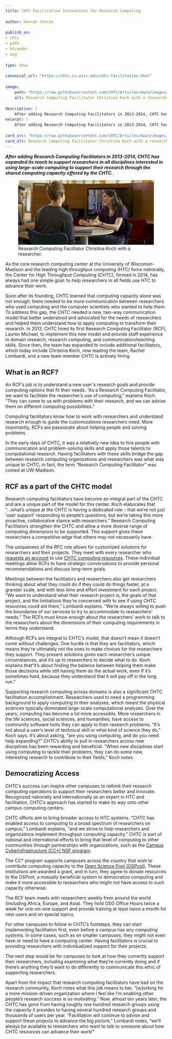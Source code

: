 ```yaml
---
title: CHTC Facilitation Innovations for Research Computing

author: Hannah Cheren

publish_on:
- chtc
- path
- htcondor
- osg

type: news

canonical_url: "https://chtc.cs.wisc.edu/chtc-facilitation.html"

image:
    path: "https://raw.githubusercontent.com/CHTC/Articles/main/images/Facilitation-cover.jpeg"
    alt: Research Computing Facilitator Christina Koch with a researcher.

description: |
    After adding Research Computing Facilitators in 2013-2014, CHTC has expanded its reach to support researchers in all disciplines interested in using large-scale computing to support their research through the shared computing capacity offered by the CHTC.
excerpt: |
    After adding Research Computing Facilitators in 2013-2014, CHTC has expanded its reach to support researchers in all disciplines interested in using large-scale computing to support their research through the shared computing capacity offered by the CHTC.

card_src: "https://raw.githubusercontent.com/CHTC/Articles/main/images/Facilitation-cover.jpeg"
card_alt: Research Computing Facilitator Christina Koch with a researcher.
---
```

  ***After adding Research Computing Facilitators in 2013-2014, CHTC has expanded its reach to support researchers in all disciplines interested in using large-scale computing to support their research through the shared computing capacity offered by the CHTC.***

  <figure>
  <img class="w-100" src="https://raw.githubusercontent.com/CHTC/Articles/main/images/Facilitation-cover.jpeg" alt="Research Computing Facilitator Christina Koch with a researcher."/>
  <figcaption class="figure-caption">Research Computing Facilitator Christina Koch with a researcher.<br/></figcaption>
</figure>

  As the core research computing center at the University of Wisconsin-Madison and the leading high throughput computing (HTC) force nationally, the Center for High Throughput Computing (CHTC), formed in 2014, has always had one simple goal: to help researchers in all fields use HTC to advance their work.
  
  Soon after its founding, CHTC learned that computing capacity alone was not enough; there needed to be more communication between researchers who used computing and the computer scientists who wanted to help them. To address this gap, the CHTC needed a new, two-way communication model that better understood and advocated for the needs of researchers and helped them understand how to apply computing to transform their research. In 2013, CHTC hired its first Research Computing Facilitator (RCF), Lauren Michael, to implement this new model and provide staff experience in domain research, research computing, and communication/teaching skills. Since then, the team has expanded to include additional facilitators, which today include Christina Koch, now leading the team, Rachel Lombardi, and a new team member CHTC is actively hiring.

## What is an RCF?
  An RCF’s job is to understand a new user's research goals and provide computing options that fit their needs. “As a Research Computing Facilitator, we want to facilitate the researcher’s use of computing,” explains Koch. “They can come to us with problems with their research, and we can advise them on different computing possibilities.” 
  
  Computing facilitators know how to work with researchers and understand research enough to guide the customizations researchers need. More importantly, RCFs are passionate about helping people and solving problems.
  
  In the early days of CHTC, it was a relatively new idea to hire people with communication and problem-solving skills and apply those talents to computational research. Having facilitators with these skills bridge the gap between research computing organizations and researchers was what was unique to CHTC; in fact, the term “Research Computing Facilitator” was coined at UW-Madison.

## RCF as a part of the CHTC model
  Research computing facilitators have become an integral part of the CHTC and are a unique part of the model for this center. Koch elaborates that “...what’s unique at the CHTC is having a dedicated role – that we’re not just ‘user support’ responding to people’s questions, but we’re taking this more proactive, collaborative stance with researchers.” Research Computing Facilitators strengthen the CHTC and allow a more diverse range of computing dimensions to be supported. This support gives these researchers a competitive edge that others may not necessarily have. 
  
  The uniqueness of the RFC role allows for customized solutions for researchers and their projects. They meet with every researcher who [requests an account](https://chtc.cs.wisc.edu/uw-research-computing/form.html) to use [CHTC computing resources](https://chtc.cs.wisc.edu/uw-research-computing/index.html). These individual meetings allow RCFs to have strategic conversations to provide personal recommendations and discuss long-term goals.
  
  Meetings between the facilitators and researchers also get researchers thinking about what they could do if they could do things faster, at a grander scale, and with less time and effort investment for each project. “We want to understand what their research project is, the goals of that project, and the limitations they’re concerned with to see if using CHTC resources could aid them,” Lombardi explains. “We’re always willing to push the boundaries of our services to try to accommodate to researchers' needs.” The RCFs must know enough about the researchers’ work to talk to the researchers about the dimensions of their computing requirements in terms they understand.
  
  Although RCFs are integral to CHTC’s model, that doesn’t mean it doesn’t come without challenges. One hurdle is that they are facilitators, which means they’re ultimately not the ones to make choices for the researchers they support. They present solutions given each researcher’s unique circumstances, and it’s up to researchers to decide what to do. Koch explains that“it’s about finding the balance between helping them make those decisions while still having them do the actual work, even if it’s sometimes hard, because they understand that it will pay off in the long run.”
  
  Supporting research computing across domains is also a significant CHTC facilitation accomplishment. Researchers used to need a programming background to apply computing to their analyses, which meant the physical sciences typically dominated large-scale computational analyses. Over the years, computing has become a lot more accessible. More researchers in the life sciences, social sciences, and humanities, have access to community software tools they can apply to their research problems. “It’s not about a user’s level of technical skill or what kind of science they do,” Koch says.  It’s about asking, “are you using computing, and do you need help expanding?” CHTC’s ability to pull in researchers across new disciplines has been rewarding and beneficial. “When new disciplines start using computing to tackle their problems, they can do some new, interesting research to contribute to their fields,” Koch notes.

## Democratizing Access
  CHTC’s success can inspire other campuses to rethink their research computing operations to support their researchers better and innovate. Recognized nationally and internationally as an expert in HTC and facilitation, CHTC’s approach has started to make its way onto other campus computing centers.
  
  CHTC efforts aim to bring broader access to HTC systems. “CHTC has enabled access to computing to a broad spectrum of researchers on campus,” Lombardi explains, “and we strive to help researchers and organizations implement throughput computing capacity.” CHTC is part of national and international efforts to bring that level of computing to other communities through partnerships with organizations, such as the [Campus Cyberinfrastructure (CC*) NSF program](https://beta.nsf.gov/funding/opportunities/campus-cyberinfrastructure-cc).
  
  The CC* program supports campuses across the country that wish to contribute computing capacity to the [Open Science Pool (OSPool)](https://osg-htc.org/services/open_science_pool.html). These institutions are awarded a grant, and in turn, they agree to donate resources to the OSPool, a mutually beneficial system to democratize computing and make it more accessible to researchers who might not have access to such capacity otherwise.
  
  The RCF team meets with researchers weekly from around the world (including Africa, Europe, and Asia). They hold OSG Office Hours twice a week for one-on-one support and provide training at least twice a month for new users and on special topics.
  
  For other campuses to follow in CHTC’s footsteps, they can start implementing facilitation first, even before a campus has any computing systems. In some cases, such as on smaller campuses, they might not even have or need to have a computing center. Having facilitators is crucial to providing researchers with individualized support for their projects. 
  
  The next step would be for campuses to look at how they currently support their researchers, including examining what they’re currently doing and if there’s anything they’d want to do differently to communicate this ethic of supporting researchers.
  
  Apart from the impact that research computing facilitators have had on the research community, Koch notes what this job means to her, “[w]orking for a more mission-driven organization where I feel like I’m enabling other people’s research success is so motivating.” Now, almost ten years later, the CHTC has gone from having roughly one hundred research groups using the capacity it provides to having several hundred research groups and thousands of users per year. “Facilitation will continue to advise and support these projects to advance the big picture,” Lombardi notes, “we’ll always be available to researchers who want to talk to someone about how CHTC resources can advance their work!”
